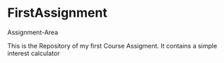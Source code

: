 # FirstAssignment
Assignment-Area

This is the Repository of my first Course Assigment.
It contains a simple interest calculator

